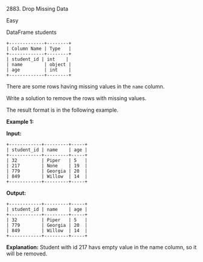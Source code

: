 2883\. Drop Missing Data

Easy

DataFrame students 

    +-------------+--------+ 
    | Column Name | Type   | 
    +-------------+--------+ 
    | student_id | int    | 
    | name        | object | 
    | age         | int    | 
    +-------------+--------+

There are some rows having missing values in the `name` column.

Write a solution to remove the rows with missing values.

The result format is in the following example.

**Example 1:**

**Input:** 

    +------------+---------+-----+ 
    | student_id | name    | age | 
    +------------+---------+-----+ 
    | 32         | Piper   | 5   | 
    | 217        | None    | 19  | 
    | 779        | Georgia | 20  | 
    | 849        | Willow  | 14  | 
    +------------+---------+-----+

**Output:** 

    +------------+---------+-----+ 
    | student_id | name    | age | 
    +------------+---------+-----+ 
    | 32         | Piper   | 5   | 
    | 779        | Georgia | 20  | 
    | 849        | Willow  | 14  | 
    +------------+---------+-----+

**Explanation:** Student with id 217 havs empty value in the name column, so it will be removed.